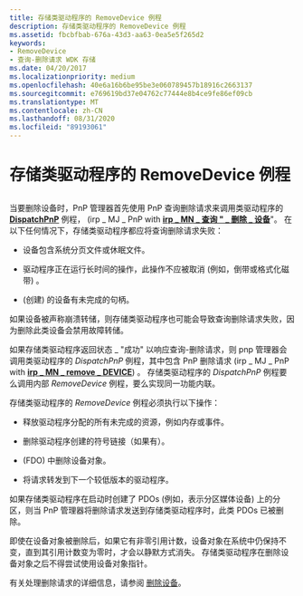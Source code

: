```yaml
---
title: 存储类驱动程序的 RemoveDevice 例程
description: 存储类驱动程序的 RemoveDevice 例程
ms.assetid: fbcbfbab-676a-43d3-aa63-0ea5e5f265d2
keywords:
- RemoveDevice
- 查询-删除请求 WDK 存储
ms.date: 04/20/2017
ms.localizationpriority: medium
ms.openlocfilehash: 40e6a16b6be95be3e060789457b18916c2663137
ms.sourcegitcommit: e769619bd37e04762c77444e8b4ce9fe86ef09cb
ms.translationtype: MT
ms.contentlocale: zh-CN
ms.lasthandoff: 08/31/2020
ms.locfileid: "89193061"
---
```

# <a name="storage-class-drivers-removedevice-routine"></a>存储类驱动程序的 RemoveDevice 例程


## <span id="ddk_storage_class_drivers_removedevice_routine_kg"></span><span id="DDK_STORAGE_CLASS_DRIVERS_REMOVEDEVICE_ROUTINE_KG"></span>


当要删除设备时，PnP 管理器首先使用 PnP 查询删除请求来调用类驱动程序的 [**DispatchPnP**](/windows-hardware/drivers/ddi/wdm/nc-wdm-driver_dispatch) 例程， (irp \_ MJ \_ PnP with [**irp \_ MN \_ 查询 " \_ 删除 \_ 设备**](../kernel/irp-mn-query-remove-device.md)"。 在以下任何情况下，存储类驱动程序都应将查询删除请求失败：

-   设备包含系统分页文件或休眠文件。

-   驱动程序正在运行长时间的操作，此操作不应被取消 (例如，倒带或格式化磁带) 。

-    (创建) 的设备有未完成的句柄。

如果设备被声称崩溃转储，则存储类驱动程序也可能会导致查询删除请求失败，因为删除此类设备会禁用故障转储。

如果存储类驱动程序返回状态 \_ "成功" 以响应查询-删除请求，则 pnp 管理器会调用类驱动程序的 *DispatchPnP* 例程，其中包含 PnP 删除请求 (irp \_ MJ \_ PnP with [**irp \_ MN \_ remove \_ DEVICE**](../kernel/irp-mn-remove-device.md)) 。 存储类驱动程序的 *DispatchPnP* 例程要么调用内部 *RemoveDevice* 例程，要么实现同一功能内联。

存储类驱动程序的 *RemoveDevice* 例程必须执行以下操作：

-   释放驱动程序分配的所有未完成的资源，例如内存或事件。

-   删除驱动程序创建的符号链接（如果有）。

-    (FDO) 中删除设备对象。

-   将请求转发到下一个较低版本的驱动程序。

如果存储类驱动程序在启动时创建了 PDOs (例如，表示分区媒体设备) 上的分区，则当 PnP 管理器将删除请求发送到存储类驱动程序时，此类 PDOs 已被删除。

即使在设备对象被删除后，如果它有非零引用计数，设备对象在系统中仍保持不变，直到其引用计数变为零时，才会以静默方式消失。 存储类驱动程序在删除设备对象之后不得尝试使用设备对象指针。

有关处理删除请求的详细信息，请参阅 [删除设备](https://docs.microsoft.com/windows-hardware/drivers/kernel/removing-a-device)。

 

